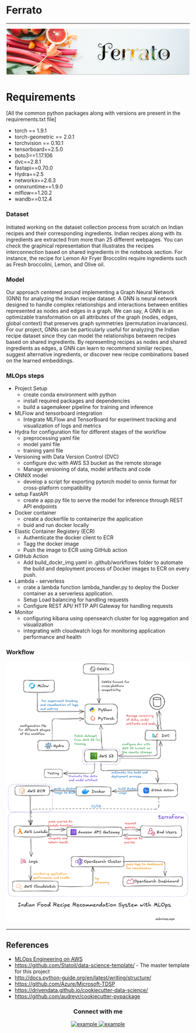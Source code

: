 
# Ferrato


---
![Ferrato](https://github.com/Sparten-Ashvinee/Ferrato/blob/master/food.png)

# Requirements
[All the common python packages along with versions are present in the requirements.txt file]
- torch == 1.9.1
- torch-geometric == 2.0.1
- torchvision == 0.10.1
- tensorboard==2.5.0
- boto3==1.17.106
- dvc==2.8.1
- fastapi==0.70.0
- Hydra==2.5
- networkx==2.6.3
- onnxruntime==1.9.0
- mlflow==1.20.2
- wandb==0.12.4


### Dataset
Initiated working on the dataset collection process from scratch on Indian recipes and their corresponding ingredients. Indian recipes along with its ingredients are extracted from more than 25 different webpages. You can check the graphical representation that illustrates the recipes interconnection based on shared ingredients in the notebook section. For instance, the recipe for Lemon Air Fryer Broccolini require ingredients such as Fresh broccolini, Lemon, and Olive oil. 

### Model
Our approach centered around implementing a Graph Neural Network (GNN) for analyzing the Indian recipe dataset. A GNN is neural network designed to handle complex relationships and interactions between entities represented as nodes and edges in a graph. We can say, A GNN is an optimizable transformation on all attributes of the graph (nodes, edges, global context) that preserves graph symmetries (permutation invariances).  
For our project, GNNs can be particularly useful for analyzing the Indian recipe dataset since they can model the relationships between recipes based on shared ingredients. By representing recipes as nodes and shared ingredients as edges, a GNN can learn to recommend similar recipes, suggest alternative ingredients, or discover new recipe combinations based on the learned embeddings.

### MLOps steps
- Project Setup
    - create conda environment with python
    - install required packages and dependencies
    - build a sagemakeer pipeline for training and inference
- MLFlow and tensorboard integration
    - Integrate MLFlow and TensorBoard for experiment tracking and visualization of logs and metrics
- Hydra for configuration file for different stages of the workflow
    - preprocessing yaml file
    - model yaml file
    - training yaml file
- Versioning with Data Version Control (DVC)
   - configure dvc with AWS S3 bucket as the remote storage
   - Manage versioning of data, model artifacts and code
- ONNIX model
    - develop a script for exporting pytorch model to onnix format for cross-platform compatibility
- setup FastAPI
    - create a app.py file to serve the model for inference through REST API endpoints
- Docker container
    - create a dockerfile to containerize the application
    - buid and run docker locally 
- Elastic Container Registery (ECR)
    - Authenticate the docker client to ECR
    - Tagg the docker image
    - Push the image to ECR using GitHub action
- GitHub Action
    - Add build_dockr_img.yaml in .github/workflows folder to automate the build and deployment process of Docker images to ECR on every push.
- Lambda - serverless
    - crate a lambda function lambda_handler.py to deploy the Docker container as a serverless application.
    - Setup Load balancing for handling requests
    - Configure REST API/ HTTP API Gateway for handling requests
- Monitor
    - configuring kibana using opensearch cluster for log aggregation and visualization
    - integrating with cloudwatch logs for monitoring application performance and health

### Workflow
<img src="https://github.com/Sparten-Ashvinee/Ferrato/blob/master/imgs/ops7.png">



-----------------------------------------------------------------------------------------------------------------------------------------------------------------


## References
* [MLOps Engineering on AWS](https://d1.awsstatic.com/training-and-certification/classroom-training/mlops-engineering-on-aws.pdf)
* https://github.com/Statoil/data-science-template/ - The master template for this project
* http://docs.python-guide.org/en/latest/writing/structure/
* https://github.com/Azure/Microsoft-TDSP
* https://drivendata.github.io/cookiecutter-data-science/
* https://github.com/audreyr/cookiecutter-pypackage

<h3 align="center">Connect with me</h3>

<div style="margin-top:10px" align="center">
  <div>
    <a  href="https://linkedin.com/in/example" target="_blank">
      <img src="https://img.shields.io/badge/Linked%20In-0A66C2.svg?style=for-the-badge&logo=linkedin&logoColor=white" alt="example"/>
    </a>
    <a href="https://twitter.com/example" target="_blank">
      <img src="https://img.shields.io/badge/Twitter-1DA1F2.svg?style=for-the-badge&logo=twitter&logoColor=white" alt="example"/>
    </a>
  </div>
</div> 
